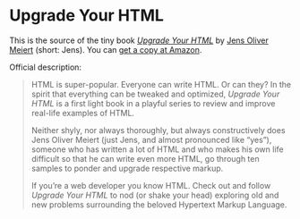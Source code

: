 # Upgrade Your HTML

This is the source of the tiny book [_Upgrade Your HTML_](https://leanpub.com/upgrade-your-html) by [Jens Oliver Meiert](https://meiert.com/en/) (short: Jens). You can [get a copy at Amazon](https://www.amazon.com/dp/@@/?tag=j9t-21-20).

Official description:

> HTML is super-popular. Everyone can write HTML. Or can they? In the spirit that everything can be tweaked and optimized, _Upgrade Your HTML_ is a first light book in a playful series to review and improve real-life examples of HTML.
>
> Neither shyly, nor always thoroughly, but always constructively does Jens Oliver Meiert (just Jens, and almost pronounced like “yes”), someone who has written a lot of HTML and who makes his own life difficult so that he can write even more HTML, go through ten samples to ponder and upgrade respective markup.
>
> If you’re a web developer you know HTML. Check out and follow _Upgrade Your HTML_ to nod (or shake your head) exploring old and new problems surrounding the beloved Hypertext Markup Language.